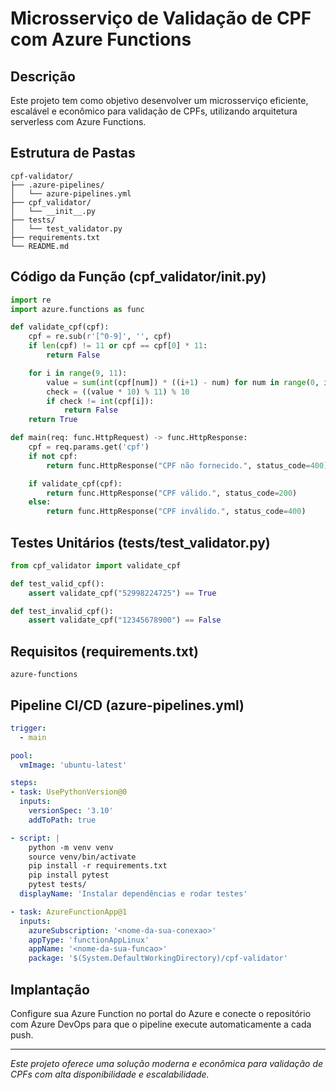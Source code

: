 # Microsserviço de Validação de CPF com Azure Functions

## Descrição
Este projeto tem como objetivo desenvolver um microsserviço eficiente, escalável e econômico para validação de CPFs, utilizando arquitetura serverless com Azure Functions.

## Estrutura de Pastas
```
cpf-validator/
├── .azure-pipelines/
│   └── azure-pipelines.yml
├── cpf_validator/
│   └── __init__.py
├── tests/
│   └── test_validator.py
├── requirements.txt
└── README.md
```

## Código da Função (cpf_validator/__init__.py)
```python
import re
import azure.functions as func

def validate_cpf(cpf):
    cpf = re.sub(r'[^0-9]', '', cpf)
    if len(cpf) != 11 or cpf == cpf[0] * 11:
        return False

    for i in range(9, 11):
        value = sum(int(cpf[num]) * ((i+1) - num) for num in range(0, i))
        check = ((value * 10) % 11) % 10
        if check != int(cpf[i]):
            return False
    return True

def main(req: func.HttpRequest) -> func.HttpResponse:
    cpf = req.params.get('cpf')
    if not cpf:
        return func.HttpResponse("CPF não fornecido.", status_code=400)

    if validate_cpf(cpf):
        return func.HttpResponse("CPF válido.", status_code=200)
    else:
        return func.HttpResponse("CPF inválido.", status_code=400)
```

## Testes Unitários (tests/test_validator.py)
```python
from cpf_validator import validate_cpf

def test_valid_cpf():
    assert validate_cpf("52998224725") == True

def test_invalid_cpf():
    assert validate_cpf("12345678900") == False
```

## Requisitos (requirements.txt)
```
azure-functions
```

## Pipeline CI/CD (azure-pipelines.yml)
```yaml
trigger:
  - main

pool:
  vmImage: 'ubuntu-latest'

steps:
- task: UsePythonVersion@0
  inputs:
    versionSpec: '3.10'
    addToPath: true

- script: |
    python -m venv venv
    source venv/bin/activate
    pip install -r requirements.txt
    pip install pytest
    pytest tests/
  displayName: 'Instalar dependências e rodar testes'

- task: AzureFunctionApp@1
  inputs:
    azureSubscription: '<nome-da-sua-conexao>'
    appType: 'functionAppLinux'
    appName: '<nome-da-sua-funcao>'
    package: '$(System.DefaultWorkingDirectory)/cpf-validator'
```

## Implantação
Configure sua Azure Function no portal do Azure e conecte o repositório com Azure DevOps para que o pipeline execute automaticamente a cada push.

---

*Este projeto oferece uma solução moderna e econômica para validação de CPFs com alta disponibilidade e escalabilidade.*

